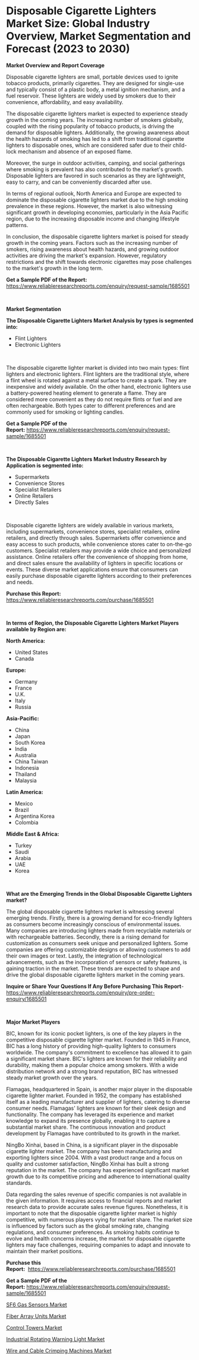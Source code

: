 <p><h1>Disposable Cigarette Lighters Market Size: Global Industry Overview, Market Segmentation and Forecast (2023 to 2030)</h1></p><p><strong>Market Overview and Report Coverage</strong></p>
<p><p>Disposable cigarette lighters are small, portable devices used to ignite tobacco products, primarily cigarettes. They are designed for single-use and typically consist of a plastic body, a metal ignition mechanism, and a fuel reservoir. These lighters are widely used by smokers due to their convenience, affordability, and easy availability.</p><p>The disposable cigarette lighters market is expected to experience steady growth in the coming years. The increasing number of smokers globally, coupled with the rising popularity of tobacco products, is driving the demand for disposable lighters. Additionally, the growing awareness about the health hazards of smoking has led to a shift from traditional cigarette lighters to disposable ones, which are considered safer due to their child-lock mechanism and absence of an exposed flame.</p><p>Moreover, the surge in outdoor activities, camping, and social gatherings where smoking is prevalent has also contributed to the market's growth. Disposable lighters are favored in such scenarios as they are lightweight, easy to carry, and can be conveniently discarded after use.</p><p>In terms of regional outlook, North America and Europe are expected to dominate the disposable cigarette lighters market due to the high smoking prevalence in these regions. However, the market is also witnessing significant growth in developing economies, particularly in the Asia Pacific region, due to the increasing disposable income and changing lifestyle patterns.</p><p>In conclusion, the disposable cigarette lighters market is poised for steady growth in the coming years. Factors such as the increasing number of smokers, rising awareness about health hazards, and growing outdoor activities are driving the market's expansion. However, regulatory restrictions and the shift towards electronic cigarettes may pose challenges to the market's growth in the long term.</p></p>
<p><strong>Get a Sample PDF of the Report:</strong> <a href="https://www.reliableresearchreports.com/enquiry/request-sample/1685501">https://www.reliableresearchreports.com/enquiry/request-sample/1685501</a></p>
<p>&nbsp;</p>
<p><strong>Market Segmentation</strong></p>
<p><strong>The Disposable Cigarette Lighters Market Analysis by types is segmented into:</strong></p>
<p><ul><li>Flint Lighters</li><li>Electronic Lighters</li></ul></p>
<p>&nbsp;</p>
<p><p>The disposable cigarette lighter market is divided into two main types: flint lighters and electronic lighters. Flint lighters are the traditional style, where a flint wheel is rotated against a metal surface to create a spark. They are inexpensive and widely available. On the other hand, electronic lighters use a battery-powered heating element to generate a flame. They are considered more convenient as they do not require flints or fuel and are often rechargeable. Both types cater to different preferences and are commonly used for smoking or lighting candles.</p></p>
<p><strong>Get a Sample PDF of the Report:</strong>&nbsp;<a href="https://www.reliableresearchreports.com/enquiry/request-sample/1685501">https://www.reliableresearchreports.com/enquiry/request-sample/1685501</a></p>
<p>&nbsp;</p>
<p><strong>The Disposable Cigarette Lighters Market Industry Research by Application is segmented into:</strong></p>
<p><ul><li>Supermarkets</li><li>Convenience Stores</li><li>Specialist Retailers</li><li>Online Retailers</li><li>Directly Sales</li></ul></p>
<p>&nbsp;</p>
<p><p>Disposable cigarette lighters are widely available in various markets, including supermarkets, convenience stores, specialist retailers, online retailers, and directly through sales. Supermarkets offer convenience and easy access to such products, while convenience stores cater to on-the-go customers. Specialist retailers may provide a wide choice and personalized assistance. Online retailers offer the convenience of shopping from home, and direct sales ensure the availability of lighters in specific locations or events. These diverse market applications ensure that consumers can easily purchase disposable cigarette lighters according to their preferences and needs.</p></p>
<p><strong>Purchase this Report:</strong>&nbsp; <a href="https://www.reliableresearchreports.com/purchase/1685501">https://www.reliableresearchreports.com/purchase/1685501</a></p>
<p>&nbsp;</p>
<p><strong>In terms of Region, the Disposable Cigarette Lighters Market Players available by Region are:</strong></p>
<p>
    <p> <strong> North America: </strong>
        <ul>
            <li>United States</li>
            <li>Canada</li>
        </ul>
        </p> 
    <p> <strong> Europe: </strong>
        <ul>
            <li>Germany</li>
            <li>France</li>
            <li>U.K.</li>
            <li>Italy</li>
            <li>Russia</li>
        </ul>
        </p> 
    <p> <strong> Asia-Pacific: </strong>
        <ul>
            <li>China</li>
            <li>Japan</li>
            <li>South Korea</li>
            <li>India</li>
            <li>Australia</li>
            <li>China Taiwan</li>
            <li>Indonesia</li>
            <li>Thailand</li>
            <li>Malaysia</li>
        </ul>
        </p> 
    <p> <strong> Latin America: </strong>
        <ul>
            <li>Mexico</li>
            <li>Brazil</li>
            <li>Argentina Korea</li>
            <li>Colombia</li>
        </ul>
        </p> 
    <p> <strong> Middle East & Africa: </strong>
        <ul>
            <li>Turkey</li>
            <li>Saudi</li>
            <li>Arabia</li>
            <li>UAE</li>
            <li>Korea</li>
        </ul>
    </p>
    </p>
<p>&nbsp;</p>
<p><strong>What are the Emerging Trends in the Global Disposable Cigarette Lighters market?</strong></p>
<p><p>The global disposable cigarette lighters market is witnessing several emerging trends. Firstly, there is a growing demand for eco-friendly lighters as consumers become increasingly conscious of environmental issues. Many companies are introducing lighters made from recyclable materials or with rechargeable batteries. Secondly, there is a rising demand for customization as consumers seek unique and personalized lighters. Some companies are offering customizable designs or allowing customers to add their own images or text. Lastly, the integration of technological advancements, such as the incorporation of sensors or safety features, is gaining traction in the market. These trends are expected to shape and drive the global disposable cigarette lighters market in the coming years.</p></p>
<p><strong>Inquire or Share Your Questions If Any Before Purchasing This Report</strong>- <a href="https://www.reliableresearchreports.com/enquiry/pre-order-enquiry/1685501">https://www.reliableresearchreports.com/enquiry/pre-order-enquiry/1685501</a></p>
<p>&nbsp;</p>
<p><strong>Major Market Players</strong></p>
<p><p>BIC, known for its iconic pocket lighters, is one of the key players in the competitive disposable cigarette lighter market. Founded in 1945 in France, BIC has a long history of providing high-quality lighters to consumers worldwide. The company's commitment to excellence has allowed it to gain a significant market share. BIC's lighters are known for their reliability and durability, making them a popular choice among smokers. With a wide distribution network and a strong brand reputation, BIC has witnessed steady market growth over the years.</p><p>Flamagas, headquartered in Spain, is another major player in the disposable cigarette lighter market. Founded in 1952, the company has established itself as a leading manufacturer and supplier of lighters, catering to diverse consumer needs. Flamagas' lighters are known for their sleek design and functionality. The company has leveraged its experience and market knowledge to expand its presence globally, enabling it to capture a substantial market share. The continuous innovation and product development by Flamagas have contributed to its growth in the market.</p><p>NingBo Xinhai, based in China, is a significant player in the disposable cigarette lighter market. The company has been manufacturing and exporting lighters since 2004. With a vast product range and a focus on quality and customer satisfaction, NingBo Xinhai has built a strong reputation in the market. The company has experienced significant market growth due to its competitive pricing and adherence to international quality standards.</p><p>Data regarding the sales revenue of specific companies is not available in the given information. It requires access to financial reports and market research data to provide accurate sales revenue figures. Nonetheless, it is important to note that the disposable cigarette lighter market is highly competitive, with numerous players vying for market share. The market size is influenced by factors such as the global smoking rate, changing regulations, and consumer preferences. As smoking habits continue to evolve and health concerns increase, the market for disposable cigarette lighters may face challenges, requiring companies to adapt and innovate to maintain their market positions.</p></p>
<p><strong>Purchase this Report:</strong>&nbsp;&nbsp;<a href="https://www.reliableresearchreports.com/purchase/1685501">https://www.reliableresearchreports.com/purchase/1685501</a></p>
<p></p>
<p><strong>Get a Sample PDF of the Report:</strong>&nbsp;<a href="https://www.reliableresearchreports.com/enquiry/request-sample/1685501">https://www.reliableresearchreports.com/enquiry/request-sample/1685501</a></p>
<p><p><a href="https://www.linkedin.com/pulse/sf6-gas-sensors-market-research-report-unlocks-analysis-financial/">SF6 Gas Sensors Market</a></p><p><a href="https://www.linkedin.com/pulse/fiber-array-units-market-research-report-unlocks-analysis-financial/">Fiber Array Units Market</a></p><p><a href="https://medium.com/@isidrowolff1966/control-towers-market-the-key-to-successful-business-strategy-forecast-till-2030-35f20315eb07">Control Towers Market</a></p><p><a href="https://github.com/Chiragrp24/Market-Research-Report-List-1/blob/main/industrial-rotating-warning-light-market.md">Industrial Rotating Warning Light Market</a></p><p><a href="https://github.com/Chiragrp23/Market-Research-Report-List-1/blob/main/wire-and-cable-crimping-machines-market.md">Wire and Cable Crimping Machines Market</a></p></p>